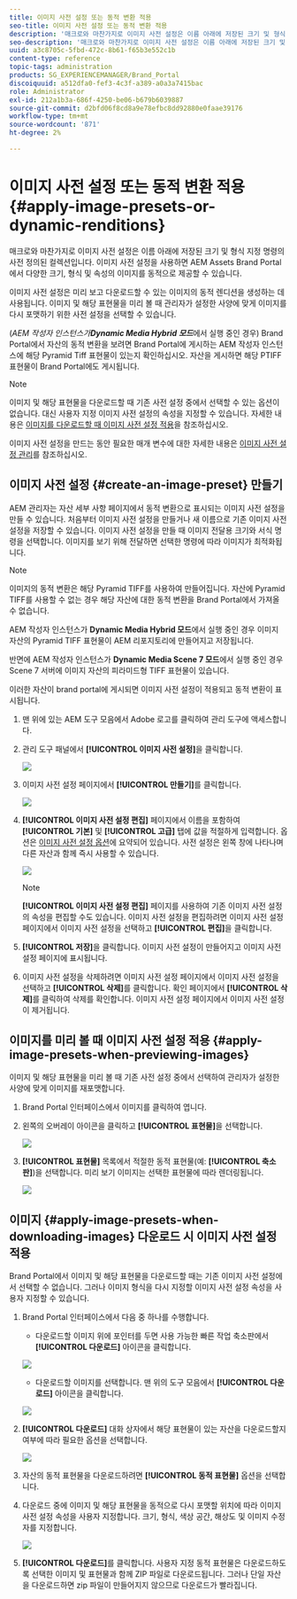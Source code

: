 ```yaml
---
title: 이미지 사전 설정 또는 동적 변환 적용
seo-title: 이미지 사전 설정 또는 동적 변환 적용
description: '매크로와 마찬가지로 이미지 사전 설정은 이름 아래에 저장된 크기 및 형식 지정 명령의 사전 정의된 컬렉션입니다. 이미지 사전 설정을 사용하면 AEM Assets Brand Portal에서 다양한 크기, 형식 및 속성의 이미지를 동적으로 제공할 수 있습니다. '
seo-description: '매크로와 마찬가지로 이미지 사전 설정은 이름 아래에 저장된 크기 및 형식 지정 명령의 사전 정의된 컬렉션입니다. 이미지 사전 설정을 사용하면 AEM Assets Brand Portal에서 다양한 크기, 형식 및 속성의 이미지를 동적으로 제공할 수 있습니다. '
uuid: a3c8705c-5fbd-472c-8b61-f65b3e552c1b
content-type: reference
topic-tags: administration
products: SG_EXPERIENCEMANAGER/Brand_Portal
discoiquuid: a512dfa0-fef3-4c3f-a389-a0a3a7415bac
role: Administrator
exl-id: 212a1b3a-686f-4250-be06-b679b6039887
source-git-commit: d2bfd06f8cd8a9e78efbc8dd92880e0faae39176
workflow-type: tm+mt
source-wordcount: '871'
ht-degree: 2%

---
```


# 이미지 사전 설정 또는 동적 변환 적용 {#apply-image-presets-or-dynamic-renditions}

매크로와 마찬가지로 이미지 사전 설정은 이름 아래에 저장된 크기 및 형식 지정 명령의 사전 정의된 컬렉션입니다. 이미지 사전 설정을 사용하면 AEM Assets Brand Portal에서 다양한 크기, 형식 및 속성의 이미지를 동적으로 제공할 수 있습니다.

이미지 사전 설정은 미리 보고 다운로드할 수 있는 이미지의 동적 렌디션을 생성하는 데 사용됩니다. 이미지 및 해당 표현물을 미리 볼 때 관리자가 설정한 사양에 맞게 이미지를 다시 포맷하기 위한 사전 설정을 선택할 수 있습니다.

(*AEM 작성자 인스턴스가&#x200B;**Dynamic Media Hybrid 모드***에서 실행 중인 경우) Brand Portal에서 자산의 동적 변환을 보려면 Brand Portal에 게시하는 AEM 작성자 인스턴스에 해당 Pyramid Tiff 표현물이 있는지 확인하십시오. 자산을 게시하면 해당 PTIFF 표현물이 Brand Portal에도 게시됩니다.

>[!NOTE]
>
>이미지 및 해당 표현물을 다운로드할 때 기존 사전 설정 중에서 선택할 수 있는 옵션이 없습니다. 대신 사용자 지정 이미지 사전 설정의 속성을 지정할 수 있습니다. 자세한 내용은 [이미지를 다운로드할 때 이미지 사전 설정 적용](../using/brand-portal-image-presets.md#main-pars-text-1403412644)을 참조하십시오.


이미지 사전 설정을 만드는 동안 필요한 매개 변수에 대한 자세한 내용은 [이미지 사전 설정 관리](https://docs.adobe.com/docs/en/AEM/6-0/administer/integration/dynamic-media/image-presets.html)를 참조하십시오.

## 이미지 사전 설정 {#create-an-image-preset} 만들기

AEM 관리자는 자산 세부 사항 페이지에서 동적 변환으로 표시되는 이미지 사전 설정을 만들 수 있습니다. 처음부터 이미지 사전 설정을 만들거나 새 이름으로 기존 이미지 사전 설정을 저장할 수 있습니다. 이미지 사전 설정을 만들 때 이미지 전달용 크기와 서식 명령을 선택합니다. 이미지를 보기 위해 전달하면 선택한 명령에 따라 이미지가 최적화됩니다.

>[!NOTE]
>
>이미지의 동적 변환은 해당 Pyramid TIFF를 사용하여 만들어집니다. 자산에 Pyramid TIFF를 사용할 수 없는 경우 해당 자산에 대한 동적 변환을 Brand Portal에서 가져올 수 없습니다.
>
>AEM 작성자 인스턴스가 **Dynamic Media Hybrid 모드**&#x200B;에서 실행 중인 경우 이미지 자산의 Pyramid TIFF 표현물이 AEM 리포지토리에 만들어지고 저장됩니다.
>
>반면에 AEM 작성자 인스턴스가 **Dynamic Media Scene 7 모드**&#x200B;에서 실행 중인 경우 Scene 7 서버에 이미지 자산의 피라미드형 TIFF 표현물이 있습니다.
>
>이러한 자산이 brand portal에 게시되면 이미지 사전 설정이 적용되고 동적 변환이 표시됩니다.


1. 맨 위에 있는 AEM 도구 모음에서 Adobe 로고를 클릭하여 관리 도구에 액세스합니다.

1. 관리 도구 패널에서 **[!UICONTROL 이미지 사전 설정]**&#x200B;을 클릭합니다.

   ![](assets/admin-tools-panel-4.png)

1. 이미지 사전 설정 페이지에서 **[!UICONTROL 만들기]**&#x200B;를 클릭합니다.

   ![](assets/image_preset_homepage.png)

1. **[!UICONTROL 이미지 사전 설정 편집]** 페이지에서 이름을 포함하여 **[!UICONTROL 기본]** 및 **[!UICONTROL 고급]** 탭에 값을 적절하게 입력합니다. 옵션은 [이미지 사전 설정 옵션](https://docs.adobe.com/docs/en/AEM/6-0/administer/integration/dynamic-media/image-presets.html#Image%20preset%20options)에 요약되어 있습니다. 사전 설정은 왼쪽 창에 나타나며 다른 자산과 함께 즉시 사용할 수 있습니다.

   ![](assets/image_preset_create.png)

   >[!NOTE]
   >
   >**[!UICONTROL 이미지 사전 설정 편집]** 페이지를 사용하여 기존 이미지 사전 설정의 속성을 편집할 수도 있습니다. 이미지 사전 설정을 편집하려면 이미지 사전 설정 페이지에서 이미지 사전 설정을 선택하고 **[!UICONTROL 편집]**&#x200B;을 클릭합니다.

1. **[!UICONTROL 저장]**&#x200B;을 클릭합니다. 이미지 사전 설정이 만들어지고 이미지 사전 설정 페이지에 표시됩니다.
1. 이미지 사전 설정을 삭제하려면 이미지 사전 설정 페이지에서 이미지 사전 설정을 선택하고 **[!UICONTROL 삭제]**&#x200B;를 클릭합니다. 확인 페이지에서 **[!UICONTROL 삭제]**&#x200B;를 클릭하여 삭제를 확인합니다. 이미지 사전 설정 페이지에서 이미지 사전 설정이 제거됩니다.

## 이미지를 미리 볼 때 이미지 사전 설정 적용 {#apply-image-presets-when-previewing-images}

이미지 및 해당 표현물을 미리 볼 때 기존 사전 설정 중에서 선택하여 관리자가 설정한 사양에 맞게 이미지를 재포맷합니다.

1. Brand Portal 인터페이스에서 이미지를 클릭하여 엽니다.
1. 왼쪽의 오버레이 아이콘을 클릭하고 **[!UICONTROL 표현물]**&#x200B;을 선택합니다.

   ![](assets/image-preset-previewrenditions.png)

1. **[!UICONTROL 표현물]** 목록에서 적절한 동적 표현물(예: **[!UICONTROL 축소판]**)을 선택합니다. 미리 보기 이미지는 선택한 표현물에 따라 렌더링됩니다.

   ![](assets/image-preset-previewrenditionthumbnail.png)

## 이미지 {#apply-image-presets-when-downloading-images} 다운로드 시 이미지 사전 설정 적용

Brand Portal에서 이미지 및 해당 표현물을 다운로드할 때는 기존 이미지 사전 설정에서 선택할 수 없습니다. 그러나 이미지 형식을 다시 지정할 이미지 사전 설정 속성을 사용자 지정할 수 있습니다.

1. Brand Portal 인터페이스에서 다음 중 하나를 수행합니다.

   * 다운로드할 이미지 위에 포인터를 두면 사용 가능한 빠른 작업 축소판에서 **[!UICONTROL 다운로드]** 아이콘을 클릭합니다.

   ![](assets/downloadsingleasset.png)

   * 다운로드할 이미지를 선택합니다. 맨 위의 도구 모음에서 **[!UICONTROL 다운로드]** 아이콘을 클릭합니다.

   ![](assets/downloadassets.png)

1. **[!UICONTROL 다운로드]** 대화 상자에서 해당 표현물이 있는 자산을 다운로드할지 여부에 따라 필요한 옵션을 선택합니다.

   ![](assets/donload-assets-dialog.png)

1. 자산의 동적 표현물을 다운로드하려면 **[!UICONTROL 동적 표현물]** 옵션을 선택합니다.
1. 다운로드 중에 이미지 및 해당 표현물을 동적으로 다시 포맷할 위치에 따라 이미지 사전 설정 속성을 사용자 지정합니다. 크기, 형식, 색상 공간, 해상도 및 이미지 수정자를 지정합니다.

   ![](assets/dynamicrenditions.png)

1. **[!UICONTROL 다운로드]**&#x200B;를 클릭합니다. 사용자 지정 동적 표현물은 다운로드하도록 선택한 이미지 및 표현물과 함께 ZIP 파일로 다운로드됩니다. 그러나 단일 자산을 다운로드하면 zip 파일이 만들어지지 않으므로 다운로드가 빨라집니다.
